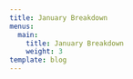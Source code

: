```yaml
---
title: January Breakdown
menus:
  main:
    title: January Breakdown
    weight: 3
template: blog
---
```


